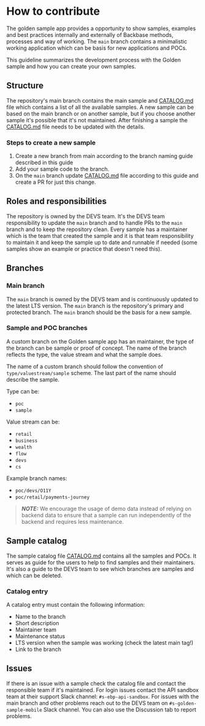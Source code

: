 # How to contribute

The golden sample app provides a opportunity to show samples, examples and best practices internally and externally of Backbase methods, processes and way of working. The `main` branch contains a minimalistic working application which can be basis for new applications and POCs. 

This guideline summarizes the development process with the Golden sample and how you can create your own samples.

## Structure

The repository's main branch contains the main sample and [CATALOG.md](CATALOG.md) file which contains a list of all the available samples. A new sample can be based on the main branch or on another sample, but if you choose another sample it's possible that it's not maintained. After finishing a sample the [CATALOG.md](CATALOG.md) file needs to be updated with the details. 

### Steps to create a new sample
1. Create a new branch from main according to the branch naming guide described in this guide
2. Add your sample code to the branch.
3. On the `main` branch update [CATALOG.md](CATALOG.md) file according to this guide and create a PR for just this change.

## Roles and responsibilities

The repository is owned by the DEVS team. It's the DEVS team responsibility to update the `main` branch and to handle PRs to the `main` branch and to keep the repository clean. Every sample has a maintainer which is the team that created the sample and it is that team responsibility to maintain it and keep the sample up to date and runnable if needed (some samples show an example or practice that doesn't need this). 

## Branches

### Main branch
The `main` branch is owned by the DEVS team and is continuously updated to the latest LTS version. The `main` branch is the repository's primary and protected branch. The `main` branch should be the basis for a new sample.

### Sample and POC branches

A custom branch on the Golden sample app has an maintainer, the type of the branch can be sample or proof of concept. The name of the branch reflects the type, the value stream and what the sample does.

The name of a custom branch should follow the convention of `type/valuestream/sample` scheme. The last part of the name should describe the sample. 

Type can be:
- `poc`
- `sample`

Value stream can be:
- `retail`
- `business`
- `wealth`
- `flow`
- `devs`
- `cs`

Example branch names:
 - `poc/devs/O11Y`
 - `poc/retail/payments-journey`

 > **_NOTE:_** We encourage the usage of demo data instead of relying on backend data to ensure that a sample can run independently of the backend and requires less maintenance.

## Sample catalog

The sample catalog file [CATALOG.md](CATALOG.md) contains all the samples and POCs. It serves as guide for the users to help to find samples and their maintainers. It's also a guide to the DEVS team to see which branches are samples and which can be deleted. 

### Catalog entry
A catalog entry must contain the following information:
- Name to the branch
- Short description
- Maintainer team
- Maintenance status
- LTS version when the sample was working (check the latest main tag!)
- Link to the branch

## Issues
If there is an issue with a sample check the catalog file and contact the responsible team if it's maintained. For login issues contact the API sandbox team at their support Slack channel: `#s-ebp-api-sandbox`. For issues with the main branch and other problems reach out to the DEVS team on `#s-golden-sample-mobile` Slack channel. You can also use the Discussion tab to report problems.


